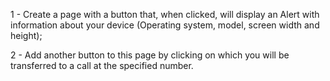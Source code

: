 1 - Create a page with a button that, when clicked, will display an Alert with information about your device (Operating system, model, screen width and height);

2 - Add another button to this page by clicking on which you will be transferred to a call at the specified number.
